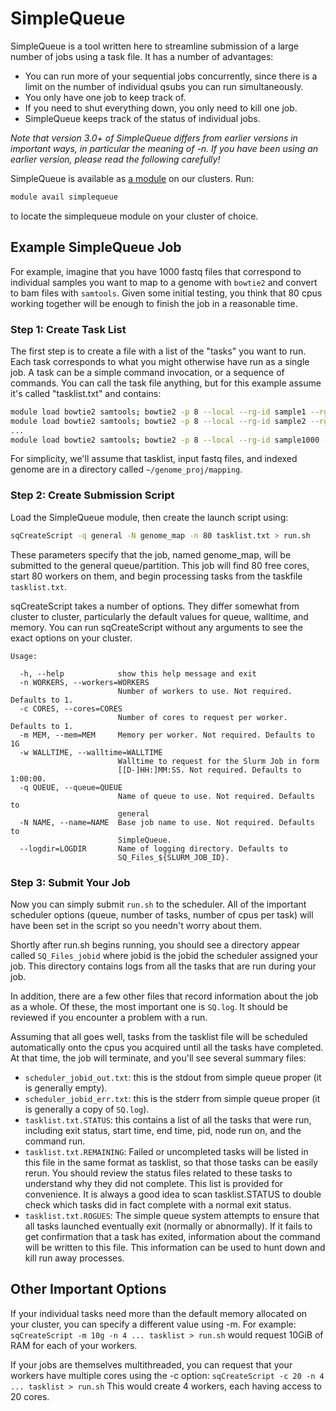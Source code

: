 # SimpleQueue

SimpleQueue is a tool written here to streamline submission of a large number of jobs using a task file. It has a number of advantages:

* You can run more of your sequential jobs concurrently, since there is a limit on the number of individual qsubs you can run simultaneously.
* You only have one job to keep track of.
* If you need to shut everything down, you only need to kill one job.
* SimpleQueue keeps track of the status of individual jobs.

_Note that version 3.0+ of SimpleQueue differs from earlier versions in important ways, in particular the meaning of -n. If you have been using an earlier version, please read the following carefully!_

SimpleQueue is available as [a module](/cluster-at-yale/applications/modules) on our clusters. Run:

``` bash
module avail simplequeue
```

to locate the simplequeue module on your cluster of choice.

## Example SimpleQueue Job

For example, imagine that you have 1000 fastq files that correspond to individual samples you want to map to a genome with `bowtie2` and convert to bam files with `samtools`. Given some initial testing, you think that 80 cpus working together will be enough to finish the job in a reasonable time.

### Step 1: Create Task List

The first step is to create a file with a list of the "tasks" you want to run. Each task corresponds to what you might otherwise have run as a single job. A task can be a simple command invocation, or a sequence of commands. You can call the task file anything, but for this example assume it's called "tasklist.txt" and contains:

``` bash
module load bowtie2 samtools; bowtie2 -p 8 --local --rg-id sample1 --rg SM:sample1 --rg LB:sci_seq --rg PL:ILLUMINA -x my_genome -U sample1.fastq - | samtools view -Shu - | samtools sort  - sample1
module load bowtie2 samtools; bowtie2 -p 8 --local --rg-id sample2 --rg SM:sample2 --rg LB:sci_seq --rg PL:ILLUMINA -x my_genome -U sample2.fastq - | samtools view -Shu - | samtools sort  - sample2
...
module load bowtie2 samtools; bowtie2 -p 8 --local --rg-id sample1000 --rg SM:sample1000 --rg LB:sci_seq --rg PL:ILLUMINA -x my_genome -U sample1000.fastq - | samtools view -Shu - | samtools sort  - sample1000

```

For simplicity, we'll assume that tasklist, input fastq files, and indexed genome are in a directory called `~/genome_proj/mapping`.

### Step 2: Create Submission Script

Load the SimpleQueue module, then create the launch script using:

``` bash
sqCreateScript -q general -N genome_map -n 80 tasklist.txt > run.sh
```

These parameters specify that the job, named genome_map, will be submitted to the general queue/partition. This job will find 80 free cores, start 80 workers on them, and begin processing tasks from the taskfile `tasklist.txt`.

sqCreateScript takes a number of options. They differ somewhat from cluster to cluster, particularly the default values for queue, walltime, and memory. You can run sqCreateScript without any arguments to see the exact options on your cluster.

```
Usage:

  -h, --help            show this help message and exit
  -n WORKERS, --workers=WORKERS
                        Number of workers to use. Not required. Defaults to 1.
  -c CORES, --cores=CORES
                        Number of cores to request per worker. Defaults to 1.
  -m MEM, --mem=MEM     Memory per worker. Not required. Defaults to 1G
  -w WALLTIME, --walltime=WALLTIME
                        Walltime to request for the Slurm Job in form
                        [[D-]HH:]MM:SS. Not required. Defaults to 1:00:00.
  -q QUEUE, --queue=QUEUE
                        Name of queue to use. Not required. Defaults to
                        general
  -N NAME, --name=NAME  Base job name to use. Not required. Defaults to
                        SimpleQueue.
  --logdir=LOGDIR       Name of logging directory. Defaults to
                        SQ_Files_${SLURM_JOB_ID}.
```

### Step 3: Submit Your Job

Now you can simply submit `run.sh` to the scheduler. All of the important scheduler options (queue, number of tasks, number of cpus per task) will have been set in the script so you needn't worry about them.

Shortly after run.sh begins running, you should see a directory appear called `SQ_Files_jobid` where jobid is the jobid the scheduler assigned your job. This directory contains logs from all the tasks that are run during your job.

In addition, there are a few other files that record information about the job as a whole. Of these, the most important one is `SQ.log`. It should be reviewed if you encounter a problem with a run.

Assuming that all goes well, tasks from the tasklist file will be scheduled automatically onto the cpus you acquired until all the tasks have completed. At that time, the job will terminate, and you'll see several summary files:

* `scheduler_jobid_out.txt`: this is the stdout from simple queue proper (it is generally empty).
* `scheduler_jobid_err.txt`: this is the stderr from simple queue proper (it is generally a copy of `SQ.log`).
* `tasklist.txt.STATUS`: this contains a list of all the tasks that were run, including exit status, start time, end time, pid, node run on, and the command run.
* `tasklist.txt.REMAINING`: Failed or uncompleted tasks will be listed in this file in the same format as tasklist, so that those tasks can be easily rerun. You should review the status files related to these tasks to understand why they did not complete. This list is provided for convenience. It is always a good idea to scan tasklist.STATUS to double check which tasks did in fact complete with a normal exit status.
* `tasklist.txt.ROGUES`: The simple queue system attempts to ensure that all tasks launched eventually exit (normally or abnormally). If it fails to get confirmation that a task has exited, information about the command will be written to this file. This information can be used to hunt down and kill run away processes.

## Other Important Options

If your individual tasks need more than the default memory allocated on your cluster, you can specify a different value using -m. For example: `sqCreateScript -m 10g -n 4 ... tasklist > run.sh` would request 10GiB of RAM for each of your workers.

If your jobs are themselves multithreaded, you can request that your workers have multiple cores using the -c option: `sqCreateScript -c 20 -n 4 ... tasklist > run.sh` This would create 4 workers, each having access to 20 cores.